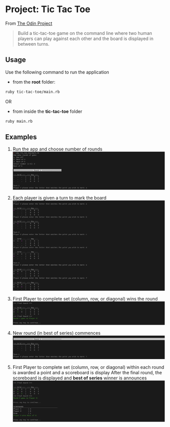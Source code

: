 # Project: Tic Tac Toe

From [The Odin Project](https://www.theodinproject.com/lessons/ruby-tic-tac-toe)

> Build a tic-tac-toe game on the command line where two human players can play against each other and the board is displayed in between turns.

## Usage
Use the following command to run the application
- from the __root__ folder:
```bash
ruby tic-tac-toe/main.rb
```
OR
- from inside the __tic-tac-toe__ folder
```bash
ruby main.rb
```

## Examples
1. Run the app and choose number of rounds
![Image one](./assets/1.png)

2. Each player is given a turn to mark the board
![Image two](assets/2.png)

3. First Player to complete set (column, row, or diagonal) wins the round
![Image three](assets/3.png)

4. New round (in best of series) commences
![Image four](assets/4.png)

5. First Player to complete set (column, row, or diagonal) within each round is awarded a point and a scoreboard is display
After the final round, the scoreboard is displayed and __best of series__ winner is announces
![Image five](assets/5.png)
